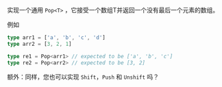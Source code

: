 实现一个通用 `Pop<T>` ，它接受一个数组T并返回一个没有最后一个元素的数组。

例如

```ts
type arr1 = ['a', 'b', 'c', 'd']
type arr2 = [3, 2, 1]

type re1 = Pop<arr1> // expected to be ['a', 'b', 'c']
type re2 = Pop<arr2> // expected to be [3, 2]
```

额外：同样，您也可以实现 `Shift`，`Push` 和 `Unshift` 吗？
